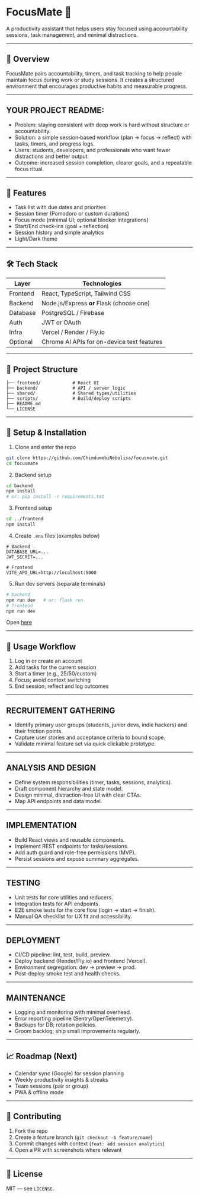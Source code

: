 # FocusMate 🎯

A productivity assistant that helps users stay focused using accountability sessions, task management, and minimal distractions.

---

## 🧠 Overview

FocusMate pairs accountability, timers, and task tracking to help people maintain focus during work or study sessions. It creates a structured environment that encourages productive habits and measurable progress.

---

## YOUR PROJECT README:

- Problem: staying consistent with deep work is hard without structure or accountability.  
- Solution: a simple session‑based workflow (plan → focus → reflect) with tasks, timers, and progress logs.  
- Users: students, developers, and professionals who want fewer distractions and better output.  
- Outcome: increased session completion, clearer goals, and a repeatable focus ritual.

---

## 🚀 Features

- Task list with due dates and priorities  
- Session timer (Pomodoro or custom durations)  
- Focus mode (minimal UI; optional blocker integrations)  
- Start/End check-ins (goal + reflection)  
- Session history and simple analytics  
- Light/Dark theme

---

## 🛠️ Tech Stack

| Layer | Technologies |
|---|---|
| Frontend | React, TypeScript, Tailwind CSS |
| Backend | Node.js/Express **or** Flask (choose one) |
| Database | PostgreSQL / Firebase |
| Auth | JWT or OAuth |
| Infra | Vercel / Render / Fly.io |
| Optional | Chrome AI APIs for on-device text features |

---

## 📂 Project Structure

```
├── frontend/            # React UI
├── backend/             # API / server logic
├── shared/              # Shared types/utilities
├── scripts/             # Build/deploy scripts
├── README.md
└── LICENSE
```

---

## 🔧 Setup & Installation

1) Clone and enter the repo  
```bash
git clone https://github.com/ChimdumebiNebolisa/focusmate.git
cd focusmate
```
2) Backend setup  
```bash
cd backend
npm install
# or: pip install -r requirements.txt
```
3) Frontend setup  
```bash
cd ../frontend
npm install
```
4) Create `.env` files (examples below)
```
# Backend
DATABASE_URL=...
JWT_SECRET=...

# Frontend
VITE_API_URL=http://localhost:5000
```
5) Run dev servers (separate terminals)
```bash
# backend
npm run dev   # or: flask run
# frontend
npm run dev
```
Open [here](https://focusmate-tau.vercel.app/)

---

## 📌 Usage Workflow

1) Log in or create an account  
2) Add tasks for the current session  
3) Start a timer (e.g., 25/50/custom)  
4) Focus; avoid context switching  
5) End session; reflect and log outcomes

---

## RECRUITEMENT GATHERING

- Identify primary user groups (students, junior devs, indie hackers) and their friction points.  
- Capture user stories and acceptance criteria to bound scope.  
- Validate minimal feature set via quick clickable prototype.


---

## ANALYSIS AND DESIGN

- Define system responsibilities (timer, tasks, sessions, analytics).  
- Draft component hierarchy and state model.  
- Design minimal, distraction-free UI with clear CTAs.  
- Map API endpoints and data model.

---

## IMPLEMENTATION

- Build React views and reusable components.  
- Implement REST endpoints for tasks/sessions.  
- Add auth guard and role-free permissions (MVP).  
- Persist sessions and expose summary aggregates.


---

## TESTING

- Unit tests for core utilities and reducers.  
- Integration tests for API endpoints.  
- E2E smoke tests for the core flow (login → start → finish).  
- Manual QA checklist for UX fit and accessibility.

---

## DEPLOYMENT

- CI/CD pipeline: lint, test, build, preview.  
- Deploy backend (Render/Fly.io) and frontend (Vercel).  
- Environment segregation: dev → preview → prod.  
- Post-deploy smoke test and health checks.

---

## MAINTENANCE

- Logging and monitoring with minimal overhead.  
- Error reporting pipeline (Sentry/OpenTelemetry).  
- Backups for DB; rotation policies.  
- Groom backlog; ship small improvements regularly.


---

## 📈 Roadmap (Next)

- Calendar sync (Google) for session planning  
- Weekly productivity insights & streaks  
- Team sessions (pair or group)  
- PWA & offline mode

---

## 🤝 Contributing

1) Fork the repo  
2) Create a feature branch (`git checkout -b feature/name`)  
3) Commit changes with context (`feat: add session analytics`)  
4) Open a PR with screenshots where relevant

---

## 📝 License

MIT — see `LICENSE`.
